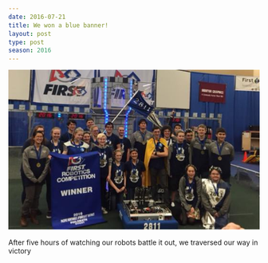 ```yaml
---
date: 2016-07-21
title: We won a blue banner!
layout: post
type: post
season: 2016
---
```


![blue banner](/images/2016-season/2016-blue-banner.jpg)


After five hours of watching our robots battle it out, we traversed our way in victory


